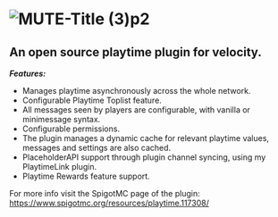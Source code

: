 # ![MUTE-Title (3)p2](https://github.com/user-attachments/assets/d181bb10-3770-4283-8490-3ae6fc3f723c)

## An open source playtime plugin for velocity.

***Features:***
- Manages playtime asynchronously across the whole network.
- Configurable Playtime Toplist feature.
- All messages seen by players are configurable, with vanilla or minimessage syntax.
- Configurable permissions.
- The plugin manages a dynamic cache for relevant playtime values, messages and settings are also cached.
- PlaceholderAPI support through plugin channel syncing, using my PlaytimeLink plugin.
- Playtime Rewards feature support.

For more info visit the SpigotMC page of the plugin: https://www.spigotmc.org/resources/playtime.117308/
